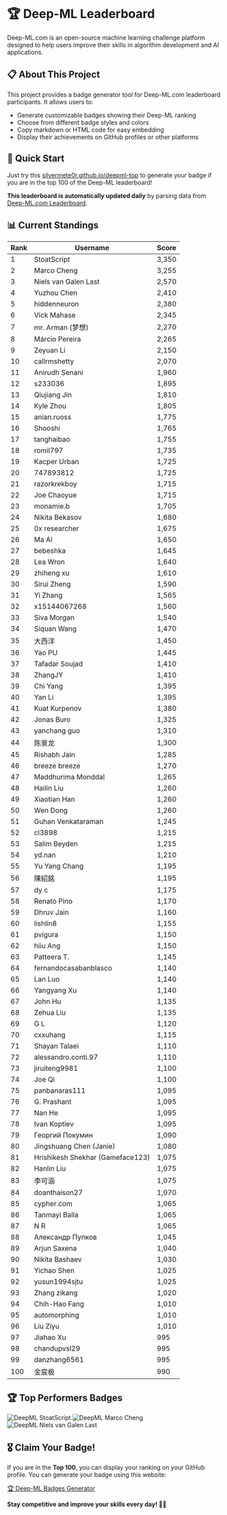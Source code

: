 # 🏆 Deep-ML Leaderboard

Deep-ML.com is an open-source machine learning challenge platform designed to help users improve their skills in algorithm development and AI applications.  

## 📋 About This Project

This project provides a badge generator tool for Deep-ML.com leaderboard participants. It allows users to:
- Generate customizable badges showing their Deep-ML ranking
- Choose from different badge styles and colors
- Copy markdown or HTML code for easy embedding
- Display their achievements on GitHub profiles or other platforms

## 🚀 Quick Start

Just try this [silvermete0r.github.io/deepml-top](silvermete0r.github.io/deepml-top) to generate your badge if you are in the top 100 of the Deep-ML leaderboard!

**This leaderboard is automatically updated daily** by parsing data from [Deep-ML.com Leaderboard](https://www.deep-ml.com/leaderboard).  

## 📊 Current Standings  

<!-- LEADERBOARD_START -->
| Rank | Username | Score |
|------|---------|-------|
| 1 | StoatScript | 3,350 |
| 2 | Marco Cheng | 3,255 |
| 3 | Niels van Galen Last | 2,570 |
| 4 | Yuzhou Chen | 2,410 |
| 5 | hiddenneuron | 2,380 |
| 6 | Vick Mahase | 2,345 |
| 7 | mr. Arman (梦想) | 2,270 |
| 8 | Márcio Pereira | 2,265 |
| 9 | Zeyuan Li | 2,150 |
| 10 | callrmshetty | 2,070 |
| 11 | Anirudh Senani | 1,960 |
| 12 | s233036 | 1,895 |
| 13 | Qiujiang Jin | 1,810 |
| 14 | Kyle Zhou | 1,805 |
| 15 | anian.ruoss | 1,775 |
| 16 | Shooshi | 1,765 |
| 17 | tanghaibao | 1,755 |
| 18 | romil797 | 1,735 |
| 19 | Kacper Urban | 1,725 |
| 20 | 747893812 | 1,725 |
| 21 | razorkrekboy | 1,715 |
| 22 | Joe Chaoyue | 1,715 |
| 23 | monamie.b | 1,705 |
| 24 | Nikita Bekasov | 1,680 |
| 25 | 0x researcher | 1,675 |
| 26 | Ma Al | 1,650 |
| 27 | bebeshka | 1,645 |
| 28 | Lea Wron | 1,640 |
| 29 | zhiheng xu | 1,610 |
| 30 | Sirui Zheng | 1,590 |
| 31 | Yi Zhang | 1,565 |
| 32 | x15144067268 | 1,560 |
| 33 | Siva Morgan | 1,540 |
| 34 | Siquan Wang | 1,470 |
| 35 | 大西洋 | 1,450 |
| 36 | Yao PU | 1,445 |
| 37 | Tafadar Soujad | 1,410 |
| 38 | ZhangJY | 1,410 |
| 39 | Chi Yang | 1,395 |
| 40 | Yan Li | 1,395 |
| 41 | Kuat Kurpenov | 1,380 |
| 42 | Jonas Buro | 1,325 |
| 43 | yanchang guo | 1,310 |
| 44 | 陈景龙 | 1,300 |
| 45 | Rishabh Jain | 1,285 |
| 46 | breeze breeze | 1,270 |
| 47 | Maddhurima Monddal | 1,265 |
| 48 | Hailin Liu | 1,260 |
| 49 | Xiaotian Han | 1,260 |
| 50 | Wen Dong | 1,260 |
| 51 | Guhan Venkataraman | 1,245 |
| 52 | cl3898 | 1,215 |
| 53 | Salim Beyden | 1,215 |
| 54 | yd.nan | 1,210 |
| 55 | Yu Yang Chang | 1,195 |
| 56 | 陳紹銘 | 1,195 |
| 57 | dy c | 1,175 |
| 58 | Renato Pino | 1,170 |
| 59 | Dhruv Jain | 1,160 |
| 60 | lishlin8 | 1,155 |
| 61 | pvigura | 1,150 |
| 62 | hiiu Ang | 1,150 |
| 63 | Patteera T. | 1,145 |
| 64 | fernandocasabanblasco | 1,140 |
| 65 | Lan Luo | 1,140 |
| 66 | Yangyang Xu | 1,140 |
| 67 | John Hu | 1,135 |
| 68 | Zehua Liu | 1,135 |
| 69 | G L | 1,120 |
| 70 | cxxuhang | 1,115 |
| 71 | Shayan Talaei | 1,110 |
| 72 | alessandro.conti.97 | 1,110 |
| 73 | jiruiteng9981 | 1,100 |
| 74 | Joe Qi | 1,100 |
| 75 | panbanaras111 | 1,095 |
| 76 | G. Prashant | 1,095 |
| 77 | Nan He | 1,095 |
| 78 | Ivan Koptiev | 1,095 |
| 79 | Георгий Покумин | 1,090 |
| 80 | Jingshuang Chen (Janie) | 1,080 |
| 81 | Hrishikesh Shekhar (Gameface123) | 1,075 |
| 82 | Hanlin Liu | 1,075 |
| 83 | 李可涵 | 1,075 |
| 84 | doanthaison27 | 1,070 |
| 85 | cypher.com | 1,065 |
| 86 | Tanmayi Balla | 1,065 |
| 87 | N R | 1,065 |
| 88 | Александр Пупков | 1,045 |
| 89 | Arjun Saxena | 1,040 |
| 90 | Nikita Bashaev | 1,030 |
| 91 | Yichao Shen | 1,025 |
| 92 | yusun1994sjtu | 1,025 |
| 93 | Zhang zikang | 1,020 |
| 94 | Chih-Hao Fang | 1,010 |
| 95 | automorphing | 1,010 |
| 96 | Liu Ziyu | 1,010 |
| 97 | Jiahao Xu | 995 |
| 98 | chandupvsl29 | 995 |
| 99 | danzhang6561 | 995 |
| 100 | 金宸极 | 990 |
<!-- LEADERBOARD_END -->

## 🏆 Top Performers Badges

<!-- BADGES_START -->
![DeepML StoatScript](https://img.shields.io/badge/dynamic/json?url=https%3A%2F%2Fraw.githubusercontent.com%2Fsilvermete0r%2Fdeepml-top%2Fmain%2Fbadges.json&query=%24.2561d6c634fa6c4eb794454446029d95.label&prefix=Rank%20&style=for-the-badge&label=%F0%9F%9A%80%20DeepML&color=blue&link=https%3A%2F%2Fwww.deep-ml.com%2Fleaderboard)
![DeepML Marco Cheng](https://img.shields.io/badge/dynamic/json?url=https%3A%2F%2Fraw.githubusercontent.com%2Fsilvermete0r%2Fdeepml-top%2Fmain%2Fbadges.json&query=%24.4091c1a21900bd2c7d3f4e343acddda1.label&prefix=Rank%20&style=for-the-badge&label=%F0%9F%9A%80%20DeepML&color=blue&link=https%3A%2F%2Fwww.deep-ml.com%2Fleaderboard)
![DeepML Niels van Galen Last](https://img.shields.io/badge/dynamic/json?url=https%3A%2F%2Fraw.githubusercontent.com%2Fsilvermete0r%2Fdeepml-top%2Fmain%2Fbadges.json&query=%24.bf62d15a67b58334f4927c43de7b2b43.label&prefix=Rank%20&style=for-the-badge&label=%F0%9F%9A%80%20DeepML&color=blue&link=https%3A%2F%2Fwww.deep-ml.com%2Fleaderboard)
<!-- BADGES_END -->

## 🎖 Claim Your Badge!  

If you are in the **Top 100**, you can display your ranking on your GitHub profile. You can generate your badge using this website:

[🏆 Deep-ML Badges Generator](https://silvermete0r.github.io/deepml-top/)

**Stay competitive and improve your skills every day! 🚀🔥**